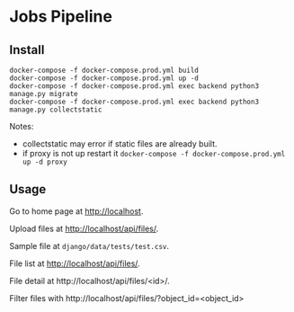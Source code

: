 # Jobs Pipeline

## Install

```
docker-compose -f docker-compose.prod.yml build
docker-compose -f docker-compose.prod.yml up -d
docker-compose -f docker-compose.prod.yml exec backend python3 manage.py migrate
docker-compose -f docker-compose.prod.yml exec backend python3 manage.py collectstatic
```

Notes:
* collectstatic may error if static files are already built.
* if proxy is not up restart it `docker-compose -f docker-compose.prod.yml up -d proxy`

## Usage

Go to home page at [http://localhost](http://localhost).

Upload files at [http://localhost/api/files/](http://localhost/api/files/).

Sample file at `django/data/tests/test.csv`.

File list at [http://localhost/api/files/](http://localhost/api/files/).

File detail at http://localhost/api/files/\<id\>/.

Filter files with http://localhost/api/files/?object\_id=\<object\_id\>

